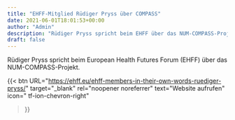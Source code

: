 ```yaml
---
title: "EHFF-Mitglied Rüdiger Pryss über COMPASS"
date: 2021-06-01T18:01:53+00:00
author: "Admin"
description: "Rüdiger Pryss spricht beim EHFF über das NUM-COMPASS-Projekt"
draft: false
---
```


Rüdiger Pryss spricht beim European Health Futures Forum (EHFF) über das NUM-COMPASS-Projekt.

{{< btn
        URL="https://ehff.eu/ehff-members-in-their-own-words-ruediger-pryss/"
        target="_blank"
        rel="noopener noreferrer"
        text="Website aufrufen"
        icon=" tf-ion-chevron-right"
>}}
